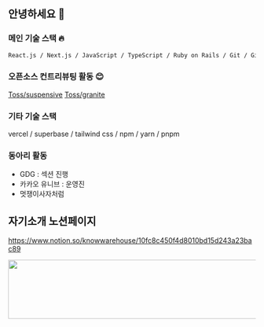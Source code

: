 ## 안녕하세요 🚀

### 메인 기술 스택 🔥

```bash
React.js / Next.js / JavaScript / TypeScript / Ruby on Rails / Git / GitHub
```

### 오픈소스 컨트리뷰팅 활동 😊

[Toss/suspensive](https://github.com/toss/suspensive/graphs/contributors)
[Toss/granite](https://github.com/toss/granite/graphs/contributors)

### 기타 기술 스택

vercel / superbase / tailwind css / npm / yarn / pnpm

### 동아리 활동

- GDG : 섹션 진행
- 카카오 유니브 : 운영진
- 멋쟁이사자처럼

## 자기소개 노션페이지

https://www.notion.so/knowwarehouse/10fc8c450f4d8010bd15d243a23bac89

<a href="https://github.com/devxb/gitanimals">
  <img src="https://render.gitanimals.org/lines/kss2002?pet-id=1" width="1000" height="120"/>
</a>
